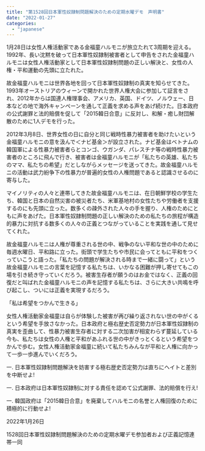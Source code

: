 ```yaml
---
title: "第1528回日本軍性奴隷制問題解決のための定期水曜デモ　声明書"
date: "2022-01-27"
categories: 
  - "japanese"
---
```


1月28日は女性人権活動家である金福童ハルモニが旅立たれて3周期を迎える。1992年、長い沈黙を破って日本軍性奴隷制被害者として申告をされた金福童ハルモニは女性人権活動家として日本軍性奴隷制問題の正しい解決と、女性の人権・平和運動の先頭に立たれた。

故金福童ハルモニは世界各地を回って日本軍性奴隷制の真実を知らせてきた。1993年オーストリアのウィーンで開かれた世界人権大会に参加して証言をされ、2012年からは国連人権理事会、アメリカ、英国、ドイツ、ノルウェー、日本などの地で海外キャンペーンを通して正義を求める声をあげ続けた。日本政府の公式謝罪と法的賠償を促して「2015韓日合意」に反対し、和解・癒し財団解散のために1人デモを行った。

2012年3月8日、世界女性の日に自分と同じ戦時性暴力被害者を助けたいという金福童ハルモニの意を汲んで＜ナビ基金＞が設立された。ナビ基金はベトナムの韓国軍による性暴力被害者らとコンゴ、ウガンダ、パレスチナ等の戦時性暴力被害者のところに飛んで行き、被害者は金福童ハルモニが「私たちの英雄、私たちのママ、私たちの希望」だとしながらメッセージを送ってきた。故金福童ハルモニの活動は武力紛争下の性暴力が普遍的女性の人権問題であると認識させるのに寄与した。

マイノリティの人々と連帯してきた故金福童ハルモニは、在日朝鮮学校の学生たち、韓国と日本の自然災害の被災者たち、米軍基地村の女性たちや労働者を支援するのにも先頭に立った。数多くの疎外された人々の手を握り、人権のためにともに声をあげた。日本軍性奴隷制問題の正しい解決のための私たちの旅程が構造的暴力に対抗する数多くの人々の正義とつながっていることを実践を通して見せてくれた。

故金福童ハルモニは人権が尊重される世の中、戦争のない平和な世の中のために毎週水曜日、平和路に立った。街頭で学生たちや市民に会ってともに平和をつくっていこうと語った。「私たちの問題が解決される時まで一緒に闘って」という故金福童ハルモニの言葉を記憶する私たちは、いかなる困難が押し寄せてもこの場を引き続き守っていくだろう。被害生存者が願うのはお金ではなく、正義の回復だと叫ばれた金福童ハルモニの声を記憶する私たちは、さらに大きい共鳴を呼び起こし、ついには正義を実現するだろう。

「私は希望をつかんで生きる」

女性人権活動家金福童は自らが体験した被害が再び繰り返されない世の中がくるという希望を手放さなかった。日本政府と極右歴史否定勢力が日本軍性奴隷制の真実を歪曲して、性暴力被害生存者に対する二次加害が相変わらず蔓延している今も、私たちは女性の人権と平和があふれる世の中がきっとくるという希望をつかんで歩む。女性人権活動家金福童に続いて私たちみんなが平和と人権に向かって一歩一歩進んでいくだろう。

一. 日本軍性奴隷制問題解決を妨害する極右歴史否定勢力は直ちにヘイトと差別を中断せよ!

一. 日本政府は日本軍性奴隷制に対する責任を認めて公式謝罪、法的賠償を行え!

一. 韓国政府は「2015韓日合意」を廃棄してハルモニの名誉と人権回復のために積極的に行動せよ!

2022年1月26日 

1528回日本軍性奴隷制問題解決のための定期水曜デモ参加者および正義記憶連帯一同
